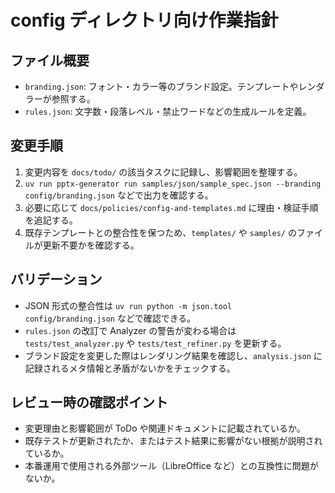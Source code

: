 # config ディレクトリ向け作業指針

## ファイル概要
- `branding.json`: フォント・カラー等のブランド設定。テンプレートやレンダラーが参照する。
- `rules.json`: 文字数・段落レベル・禁止ワードなどの生成ルールを定義。

## 変更手順
1. 変更内容を `docs/todo/` の該当タスクに記録し、影響範囲を整理する。
2. `uv run pptx-generator run samples/json/sample_spec.json --branding config/branding.json` などで出力を確認する。
3. 必要に応じて `docs/policies/config-and-templates.md` に理由・検証手順を追記する。
4. 既存テンプレートとの整合性を保つため、`templates/` や `samples/` のファイルが更新不要かを確認する。

## バリデーション
- JSON 形式の整合性は `uv run python -m json.tool config/branding.json` などで確認できる。
- `rules.json` の改訂で Analyzer の警告が変わる場合は `tests/test_analyzer.py` や `tests/test_refiner.py` を更新する。
- ブランド設定を変更した際はレンダリング結果を確認し、`analysis.json` に記録されるメタ情報と矛盾がないかをチェックする。

## レビュー時の確認ポイント
- 変更理由と影響範囲が ToDo や関連ドキュメントに記載されているか。
- 既存テストが更新されたか、またはテスト結果に影響がない根拠が説明されているか。
- 本番運用で使用される外部ツール（LibreOffice など）との互換性に問題がないか。
